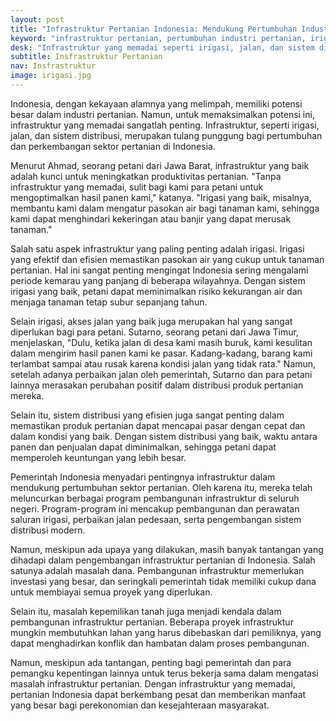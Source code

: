 ```yaml
---
layout: post
title: "Infrastruktur Pertanian Indonesia: Mendukung Pertumbuhan Industri Pertanian"
keyword: "infrastruktur pertanian, pertumbuhan industri pertanian, irigasi, jalan pedesaan, sistem distribusi"
desk: "Infrastruktur yang memadai seperti irigasi, jalan, dan sistem distribusi menjadi kunci penting untuk mendukung pertumbuhan industri pertanian di Indonesia"
subtitle: Insfrastruktur Pertanian
nav: Insfrastruktur
image: irigasi.jpg
---
```


Indonesia, dengan kekayaan alamnya yang melimpah, memiliki potensi besar dalam industri pertanian. Namun, untuk memaksimalkan potensi ini, infrastruktur yang memadai sangatlah penting. Infrastruktur, seperti irigasi, jalan, dan sistem distribusi, merupakan tulang punggung bagi pertumbuhan dan perkembangan sektor pertanian di Indonesia.

Menurut Ahmad, seorang petani dari Jawa Barat, infrastruktur yang baik adalah kunci untuk meningkatkan produktivitas pertanian. "Tanpa infrastruktur yang memadai, sulit bagi kami para petani untuk mengoptimalkan hasil panen kami," katanya. "Irigasi yang baik, misalnya, membantu kami dalam mengatur pasokan air bagi tanaman kami, sehingga kami dapat menghindari kekeringan atau banjir yang dapat merusak tanaman."

Salah satu aspek infrastruktur yang paling penting adalah irigasi. Irigasi yang efektif dan efisien memastikan pasokan air yang cukup untuk tanaman pertanian. Hal ini sangat penting mengingat Indonesia sering mengalami periode kemarau yang panjang di beberapa wilayahnya. Dengan sistem irigasi yang baik, petani dapat meminimalkan risiko kekurangan air dan menjaga tanaman tetap subur sepanjang tahun.

Selain irigasi, akses jalan yang baik juga merupakan hal yang sangat diperlukan bagi para petani. Sutarno, seorang petani dari Jawa Timur, menjelaskan, "Dulu, ketika jalan di desa kami masih buruk, kami kesulitan dalam mengirim hasil panen kami ke pasar. Kadang-kadang, barang kami terlambat sampai atau rusak karena kondisi jalan yang tidak rata." Namun, setelah adanya perbaikan jalan oleh pemerintah, Sutarno dan para petani lainnya merasakan perubahan positif dalam distribusi produk pertanian mereka.

Selain itu, sistem distribusi yang efisien juga sangat penting dalam memastikan produk pertanian dapat mencapai pasar dengan cepat dan dalam kondisi yang baik. Dengan sistem distribusi yang baik, waktu antara panen dan penjualan dapat diminimalkan, sehingga petani dapat memperoleh keuntungan yang lebih besar.

Pemerintah Indonesia menyadari pentingnya infrastruktur dalam mendukung pertumbuhan sektor pertanian. Oleh karena itu, mereka telah meluncurkan berbagai program pembangunan infrastruktur di seluruh negeri. Program-program ini mencakup pembangunan dan perawatan saluran irigasi, perbaikan jalan pedesaan, serta pengembangan sistem distribusi modern.

Namun, meskipun ada upaya yang dilakukan, masih banyak tantangan yang dihadapi dalam pengembangan infrastruktur pertanian di Indonesia. Salah satunya adalah masalah dana. Pembangunan infrastruktur memerlukan investasi yang besar, dan seringkali pemerintah tidak memiliki cukup dana untuk membiayai semua proyek yang diperlukan.

Selain itu, masalah kepemilikan tanah juga menjadi kendala dalam pembangunan infrastruktur pertanian. Beberapa proyek infrastruktur mungkin membutuhkan lahan yang harus dibebaskan dari pemiliknya, yang dapat menghadirkan konflik dan hambatan dalam proses pembangunan.

Namun, meskipun ada tantangan, penting bagi pemerintah dan para pemangku kepentingan lainnya untuk terus bekerja sama dalam mengatasi masalah infrastruktur pertanian. Dengan infrastruktur yang memadai, pertanian Indonesia dapat berkembang pesat dan memberikan manfaat yang besar bagi perekonomian dan kesejahteraan masyarakat.